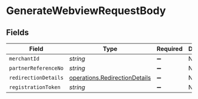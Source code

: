 # GenerateWebviewRequestBody


## Fields

| Field                                                                                 | Type                                                                                  | Required                                                                              | Description                                                                           | Example                                                                               |
| ------------------------------------------------------------------------------------- | ------------------------------------------------------------------------------------- | ------------------------------------------------------------------------------------- | ------------------------------------------------------------------------------------- | ------------------------------------------------------------------------------------- |
| `merchantId`                                                                          | *string*                                                                              | :heavy_minus_sign:                                                                    | N/A                                                                                   | AYOPOP                                                                                |
| `partnerReferenceNo`                                                                  | *string*                                                                              | :heavy_minus_sign:                                                                    | N/A                                                                                   | 20230630A00000010000100001000231                                                      |
| `redirectionDetails`                                                                  | [operations.RedirectionDetails](../../../sdk/models/operations/redirectiondetails.md) | :heavy_minus_sign:                                                                    | N/A                                                                                   |                                                                                       |
| `registrationToken`                                                                   | *string*                                                                              | :heavy_minus_sign:                                                                    | N/A                                                                                   | 1abd2523beaf46d79fe7f961af0509ce                                                      |